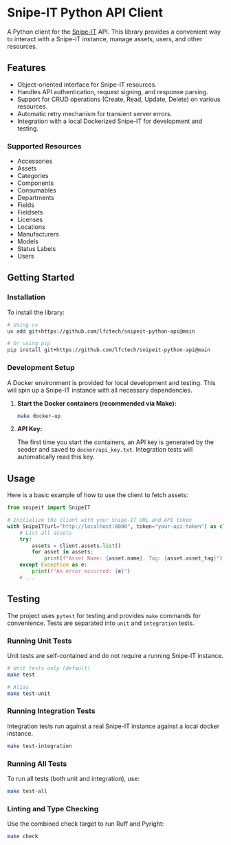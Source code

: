 # Snipe-IT Python API Client

A Python client for the [Snipe-IT](https://snipeitapp.com/) API. This library provides a convenient way to interact with a Snipe-IT instance, manage assets, users, and other resources.

## Features

*   Object-oriented interface for Snipe-IT resources.
*   Handles API authentication, request signing, and response parsing.
*   Support for CRUD operations (Create, Read, Update, Delete) on various resources.
*   Automatic retry mechanism for transient server errors.
*   Integration with a local Dockerized Snipe-IT for development and testing.

### Supported Resources

*   Accessories
*   Assets
*   Categories
*   Components
*   Consumables
*   Departments
*   Fields
*   Fieldsets
*   Licenses
*   Locations
*   Manufacturers
*   Models
*   Status Labels
*   Users

## Getting Started

### Installation

To install the library:

```bash
# Using uv
uv add git+https://github.com/lfctech/snipeit-python-api@main

# Or using pip
pip install git+https://github.com/lfctech/snipeit-python-api@main
```

### Development Setup

A Docker environment is provided for local development and testing. This will spin up a Snipe-IT instance with all necessary dependencies.

1.  **Start the Docker containers (recommended via Make):**

    ```bash
    make docker-up
    ```

2.  **API Key:**

    The first time you start the containers, an API key is generated by the seeder and saved to `docker/api_key.txt`. Integration tests will automatically read this key.

## Usage

Here is a basic example of how to use the client to fetch assets:

```python
from snipeit import SnipeIT

# Initialize the client with your Snipe-IT URL and API token
with SnipeIT(url="http://localhost:8000", token="your-api-token") as client:
    # List all assets
    try:
        assets = client.assets.list()
        for asset in assets:
            print(f"Asset Name: {asset.name}, Tag: {asset.asset_tag}")
    except Exception as e:
        print(f"An error occurred: {e}")
    # ...
```

## Testing

The project uses `pytest` for testing and provides `make` commands for convenience. Tests are separated into `unit` and `integration` tests.

### Running Unit Tests

Unit tests are self-contained and do not require a running Snipe-IT instance.

```bash
# Unit tests only (default)
make test

# Alias
make test-unit
```

### Running Integration Tests

Integration tests run against a real Snipe-IT instance against a local docker instance.

```bash
make test-integration
```

### Running All Tests

To run all tests (both unit and integration), use:

```bash
make test-all
```

### Linting and Type Checking

Use the combined check target to run Ruff and Pyright:

```bash
make check
```

